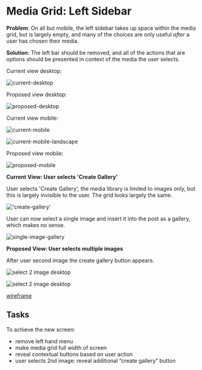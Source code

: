 # Media Grid: Left Sidebar

**Problem**: On all but mobile, the left sidebar takes up space within the media grid, but is largely empty, and many of the choices are only useful *after* a user has chosen their media.

**Solution**:  The left bar should be removed, and all of the actions that are options should be presented in context of the media the user selects.

Current view desktop:

![current-desktop](https://www.dropbox.com/s/00d1g8bnny3y5ec/Screen%20Shot%202015-04-30%20at%2011.32.18%20AM.png?dl=0)

Proposed view desktop:

![proposed-desktop](https://www.dropbox.com/s/4hfs8j9gcpg5c2z/Screen%20Shot%202015-04-30%20at%2011.42.04%20AM.png?dl=0)

Current view mobile:

![current-mobile](https://www.dropbox.com/s/nejf079ypu5eopa/Screen%20Shot%202015-04-30%20at%2011.44.05%20AM.png?dl=0)

![current-mobile-landscape](https://www.dropbox.com/s/fllacdxgh17gc3n/Screen%20Shot%202015-04-30%20at%2011.45.15%20AM.png?dl=0)

Proposed view mobile:

![proposed-mobile](https://cldup.com/Wt3mC7ymSw.png)

**Current View: User selects 'Create Gallery'**

User selects 'Create Gallery', the media library is limited to images only, but this is largely invisible to the user. The grid looks largely the same.

!['create-gallery'](https://www.dropbox.com/s/fdoy5ax0nf82lzm/Screen%20Shot%202015-04-30%20at%2011.53.21%20AM.png?dl=0)

User can now select a single image and insert it into the post as a gallery, which makes no sense.

![single-image-gallery](https://www.dropbox.com/s/be6qht3y2fcldww/Screen%20Shot%202015-04-30%20at%2011.53.34%20AM.png?dl=0)


**Proposed View: User selects multiple images**

After user second image the create gallery button appears. 

![select 2 image desktop](https://cldup.com/EOTab_LEng.png)

![select 2 image desktop](https://cldup.com/iK5SVbzQOH.png)

[wireframe](https://projects.invisionapp.com/share/QD2NHGDYB#/screens/72120165?maintainScrollPosition=true)

## Tasks

To achieve the new screen:
- remove left hand menu
- make media grid full width of screen
- reveal contextual buttons based on user action
- user selects 2nd image: reveal additional “create gallery” button


